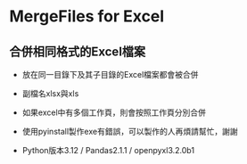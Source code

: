 # MergeFiles for Excel
## 合併相同格式的Excel檔案

* 放在同一目錄下及其子目錄的Excel檔案都會被合併

* 副檔名xlsx與xls

* 如果excel中有多個工作頁，則會按照工作頁分別合併

* 使用pyinstall製作exe有錯誤，可以製作的人再煩請幫忙，謝謝

* Python版本3.12 / Pandas2.1.1 / openpyxl3.2.0b1


